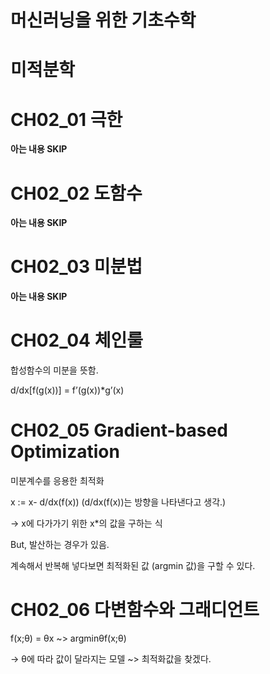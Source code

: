 # 머신러닝을 위한 기초수학

# 미적분학

# CH02_01 극한

**아는 내용 SKIP**

# CH02_02 도함수

**아는 내용 SKIP**

# CH02_03 미분법

**아는 내용 SKIP**

# CH02_04 체인룰

합성함수의 미분을 뜻함.

d/dx[f(g(x))] = f’(g(x))*g’(x)

# CH02_05 Gradient-based Optimization

미분계수를 응용한 최적화

x := x- d/dx(f(x))             (d/dx(f(x))는 방향을 나타낸다고 생각.)

→ x에 다가가기 위한 x*의 값을 구하는 식 

But, 발산하는 경우가 있음.

계속해서 반복해 넣다보면 최적화된 값 (argmin 값)을 구할 수 있다.

# CH02_06 다변함수와 그래디언트

f(x;θ) = θx ~> argminθf(x;θ)

→ θ에 따라 값이 달라지는 모델 ~> 최적화값을 찾겠다.

